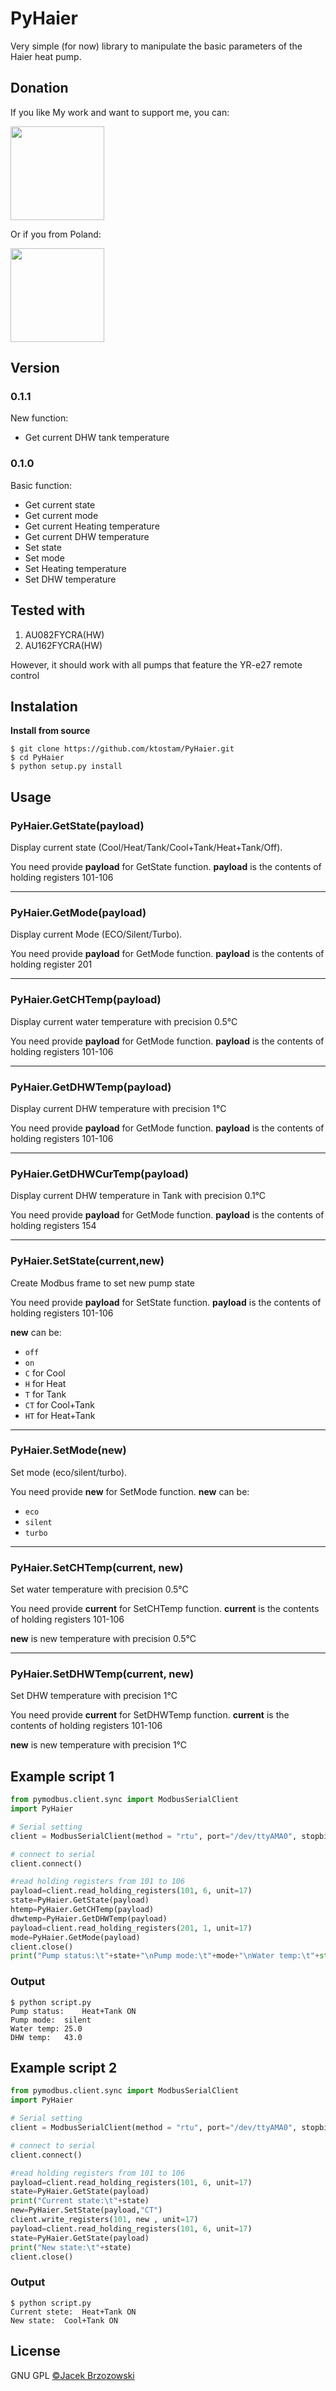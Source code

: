 # PyHaier

Very simple (for now) library to manipulate the basic parameters of the Haier heat pump.

## Donation
If you like My work and want to support me, you can:

[<img width="150px" src="https://cdn.buymeacoffee.com/buttons/v2/default-yellow.png">](https://www.buymeacoffee.com/jacekbrzozZ)

Or if you from Poland:

[<img width="150px" src="https://buycoffee.to/btn/buycoffeeto-btn-primary.svg">](https://buycoffee.to/jacekbrzozz)


## Version
### 0.1.1
New function:
- Get current DHW tank temperature

### 0.1.0
Basic function:
- Get current state
- Get current mode
- Get current Heating temperature
- Get current DHW temperature
- Set state
- Set mode
- Set Heating temperature
- Set DHW temperature

## Tested with
1. AU082FYCRA(HW)
2. AU162FYCRA(HW)

However, it should work with all pumps that feature the YR-e27 remote control

## Instalation

**Install from source**
```shell
$ git clone https://github.com/ktostam/PyHaier.git
$ cd PyHaier
$ python setup.py install
```

## Usage

### PyHaier.GetState(payload)

Display current state (Cool/Heat/Tank/Cool+Tank/Heat+Tank/Off).

You need provide **payload** for GetState function.
**payload** is the contents of holding registers 101-106
___
### PyHaier.GetMode(payload)

Display current Mode (ECO/Silent/Turbo).

You need provide **payload** for GetMode function.
**payload** is the contents of holding register 201
___
### PyHaier.GetCHTemp(payload)

Display current water temperature with precision 0.5&deg;C

You need provide **payload** for GetMode function.
**payload** is the contents of holding registers 101-106
___
### PyHaier.GetDHWTemp(payload)

Display current DHW temperature with precision 1&deg;C

You need provide **payload** for GetMode function.
**payload** is the contents of holding registers 101-106
___
### PyHaier.GetDHWCurTemp(payload)

Display current DHW temperature in Tank with precision 0.1&deg;C

You need provide **payload** for GetMode function.
**payload** is the contents of holding registers 154
___
### PyHaier.SetState(current,new)

Create Modbus frame to set new pump state

You need provide **payload** for SetState function.
**payload** is the contents of holding registers 101-106

**new** can be:
- `off`
- `on`
- `C` for Cool
- `H` for Heat
- `T` for Tank
- `CT` for Cool+Tank
- `HT` for Heat+Tank
___
### PyHaier.SetMode(new)

Set mode (eco/silent/turbo).

You need provide **new** for SetMode function.
**new** can be:
- `eco`
- `silent`
- `turbo`
___
### PyHaier.SetCHTemp(current, new)

Set water temperature with precision 0.5&deg;C

You need provide **current** for SetCHTemp function.
**current** is the contents of holding registers 101-106

**new** is new temperature with precision 0.5&deg;C
___
### PyHaier.SetDHWTemp(current, new)

Set DHW temperature with precision 1&deg;C

You need provide **current** for SetDHWTemp function.
**current** is the contents of holding registers 101-106

**new** is new temperature with precision 1&deg;C

## Example script 1

```Python
from pymodbus.client.sync import ModbusSerialClient
import PyHaier

# Serial setting
client = ModbusSerialClient(method = "rtu", port="/dev/ttyAMA0", stopbits=1, bytesize=8, parity='E', baudrate=9600)

# connect to serial
client.connect()

#read holding registers from 101 to 106
payload=client.read_holding_registers(101, 6, unit=17)
state=PyHaier.GetState(payload)
htemp=PyHaier.GetCHTemp(payload)
dhwtemp=PyHaier.GetDHWTemp(payload)
payload=client.read_holding_registers(201, 1, unit=17)
mode=PyHaier.GetMode(payload)
client.close()
print("Pump status:\t"+state+"\nPump mode:\t"+mode+"\nWater temp:\t"+str(htemp)+"\nDHW temp:\t"+str(dhwtemp))
```
### Output

```shell
$ python script.py
Pump status:	Heat+Tank ON
Pump mode:	silent
Water temp:	25.0
DHW temp:	43.0
```

## Example script 2

```Python
from pymodbus.client.sync import ModbusSerialClient
import PyHaier

# Serial setting
client = ModbusSerialClient(method = "rtu", port="/dev/ttyAMA0", stopbits=1, bytesize=8, parity='E', baudrate=9600)

# connect to serial
client.connect()

#read holding registers from 101 to 106
payload=client.read_holding_registers(101, 6, unit=17)
state=PyHaier.GetState(payload)
print("Current state:\t"+state)
new=PyHaier.SetState(payload,"CT")
client.write_registers(101, new , unit=17)
payload=client.read_holding_registers(101, 6, unit=17)
state=PyHaier.GetState(payload)
print("New state:\t"+state)
client.close()
```
### Output

```shell
$ python script.py
Current stete:	Heat+Tank ON
New state:	Cool+Tank ON

```
## License

 GNU GPL [©Jacek Brzozowski](https://github.com/ktostam)